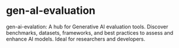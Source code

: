 # gen-aI-evaluation
gen-ai-evalation: A hub for Generative AI evaluation tools. Discover benchmarks, datasets, frameworks, and best practices to assess and enhance AI models. Ideal for researchers and developers.
